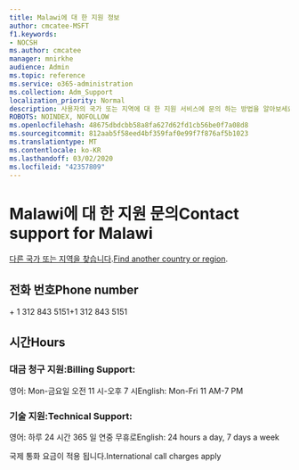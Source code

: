```yaml
---
title: Malawi에 대 한 지원 정보
author: cmcatee-MSFT
f1.keywords:
- NOCSH
ms.author: cmcatee
manager: mnirkhe
audience: Admin
ms.topic: reference
ms.service: o365-administration
ms.collection: Adm_Support
localization_priority: Normal
description: 사용자의 국가 또는 지역에 대 한 지원 서비스에 문의 하는 방법을 알아보세요.
ROBOTS: NOINDEX, NOFOLLOW
ms.openlocfilehash: 48675dbdcbb58a8fa627d62fd1cb56be0f7a08d8
ms.sourcegitcommit: 812aab5f58eed4bf359faf0e99f7f876af5b1023
ms.translationtype: MT
ms.contentlocale: ko-KR
ms.lasthandoff: 03/02/2020
ms.locfileid: "42357809"
---
```

# <a name="contact-support-for-malawi"></a><span data-ttu-id="04dc1-103">Malawi에 대 한 지원 문의</span><span class="sxs-lookup"><span data-stu-id="04dc1-103">Contact support for Malawi</span></span>

<span data-ttu-id="04dc1-104">[다른 국가 또는 지역을 찾습니다](../contact-support-for-business-products.md).</span><span class="sxs-lookup"><span data-stu-id="04dc1-104">[Find another country or region](../contact-support-for-business-products.md).</span></span>

## <a name="phone-number"></a><span data-ttu-id="04dc1-105">전화 번호</span><span class="sxs-lookup"><span data-stu-id="04dc1-105">Phone number</span></span>
<span data-ttu-id="04dc1-106">+ 1 312 843 5151</span><span class="sxs-lookup"><span data-stu-id="04dc1-106">+1 312 843 5151</span></span>

## <a name="hours"></a><span data-ttu-id="04dc1-107">시간</span><span class="sxs-lookup"><span data-stu-id="04dc1-107">Hours</span></span>
### <a name="billing-support"></a><span data-ttu-id="04dc1-108">대금 청구 지원:</span><span class="sxs-lookup"><span data-stu-id="04dc1-108">Billing Support:</span></span>

<span data-ttu-id="04dc1-109">영어: Mon-금요일 오전 11 시-오후 7 시</span><span class="sxs-lookup"><span data-stu-id="04dc1-109">English: Mon-Fri 11 AM-7 PM</span></span>

### <a name="technical-support"></a><span data-ttu-id="04dc1-110">기술 지원:</span><span class="sxs-lookup"><span data-stu-id="04dc1-110">Technical Support:</span></span>

<span data-ttu-id="04dc1-111">영어: 하루 24 시간 365 일 연중 무휴로</span><span class="sxs-lookup"><span data-stu-id="04dc1-111">English: 24 hours a day, 7 days a week</span></span>

<span data-ttu-id="04dc1-112">국제 통화 요금이 적용 됩니다.</span><span class="sxs-lookup"><span data-stu-id="04dc1-112">International call charges apply</span></span>
